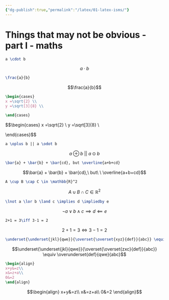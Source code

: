 ```yaml
---
{"dg-publish":true,"permalink":"/latex/01-latex-isms/"}
---
```


# Things that may not be obvious - part I - maths
```latex
a \cdot b
```
$$a \cdot b$$

```latex
\frac{a}{b}
```
$$\frac{a}{b}$$
```latex
\begin{cases}
x =\sqrt{2} \\
y =\sqrt[3]{8} \\

\end{cases}
```
$$\begin{cases}
x =\sqrt{2} \\
y =\sqrt[3]{8} \\

\end{cases}$$
```latex
a \oplus b || a \odot b
```
$$a \oplus b\ ||\ a \odot b$$
```latex
\bar{a} + \bar{b} + \bar{cd}, but \overline{a+b+cd}
```
$$\bar{a} + \bar{b} + \bar{cd},\ but\ \  \overline{a+b+cd}$$
```latex
A \cup B \cap C \in \mathbb{R}^2
```
$$A \cup B \cap C \in \mathbb{R}^2$$
```latex
\lnot a \lor b \land c \implies d \impliedby e
```
$$\lnot a \lor b \land c \implies d \impliedby e$$
```latex
2+1 = 3\iff 3-1 = 2 
```
$$2+1 = 3\iff 3-1 =2 $$
```latex
\underset{\underset{jkl}{qwe}}{\overset{\overset{xyz}{def}}{abc}} \equiv \overunderset{def}{qwe}{abc}
```
$$\underset{\underset{jkl}{qwe}}{\overset{\overset{zxc}{def}}{abc}} \equiv \overunderset{def}{qwe}{abc}$$
```latex
\begin{align}
x+y&=z\\
x&=z+a\\
0&=2
\end{align}
```
$$\begin{align}
x+y&=z\\
x&=z+a\\
0&=2
\end{align}$$